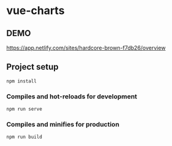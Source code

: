 # vue-charts
## DEMO 
https://app.netlify.com/sites/hardcore-brown-f7db26/overview

## Project setup
```
npm install
```

### Compiles and hot-reloads for development
```
npm run serve
```

### Compiles and minifies for production
```
npm run build
```
